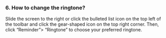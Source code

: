 ### 6. How to change the ringtone?
Slide the screen to the right or click the bulleted list icon on the top left of the toolbar and click the gear-shaped icon on the top right corner. Then, click “Reminder”> “Ringtone” to choose your preferred ringtone.
